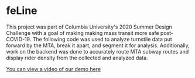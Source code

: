 # feLine

This project was part of Columbia University's 2020 Summer Design Challenge with a goal of making making mass transit more safe post-COVID-19. The following code was used to analyze turnstile data put forward by the MTA, break it apart, and segment it for analysis. Additionally, work on the backend was done to accurately route MTA subway routes and display rider density from the collected and analyzed data.

[You can view a video of our demo here](https://youtu.be/_cv6ry-MPRU)
